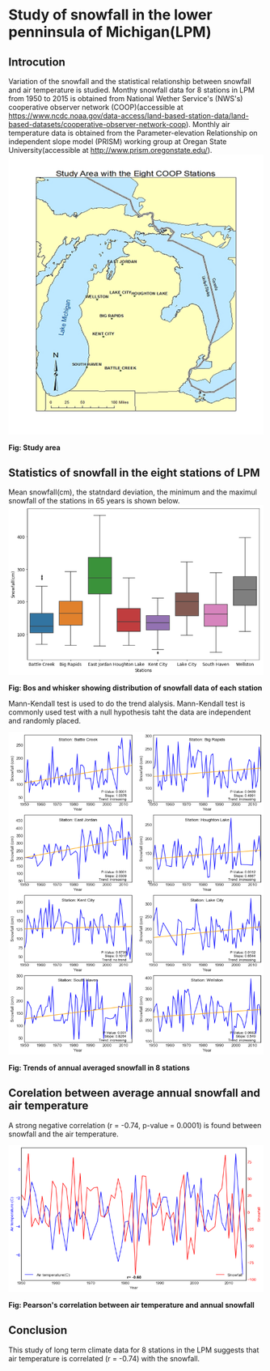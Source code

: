 # Study of snowfall in the lower penninsula of Michigan(LPM) 
## Introcution

Variation of the snowfall and the statistical relationship between snowfall and air temperature is studied. Monthy snowfall data for 8 stations in LPM from 1950 to 2015 is obtained from National Wether Service's (NWS's) cooperative observer network (COOP)(accessible at https://www.ncdc.noaa.gov/data-access/land-based-station-data/land-based-datasets/cooperative-observer-network-coop). Monthly air temperature data is obtained from the Parameter-elevation Relationship on independent slope model (PRISM) working group at Oregan State University(accessible at http://www.prism.oregonstate.edu/).
![](study_area.png)

<b>Fig: Study area </b>

## Statistics of snowfall in the eight stations of LPM
Mean snowfall(cm), the statndard deviation, the minimum and the maximul snowfall of the stations in 65 years is shown below.
![](snow_box.png)

<b>Fig: Bos and whisker showing distribution of snowfall data of each station</b>

Mann-Kendall test is used to do the trend alalysis. Mann-Kendall test is commonly used test with a null hypothesis taht the data are independent and randomly placed.

![](snow_trend.png)

<b>Fig: Trends of annual averaged snowfall in 8 stations</b>

## Corelation between average annual snowfall and air temperature

A strong negative correlation (r = -0.74, p-value = 0.0001) is found between snowfall and the air temperature.

![](snow_airtemp.png)

<b>Fig: Pearson's correlation between air temperature and annual snowfall</b>

## Conclusion
This study of long term climate data for 8 stations in the LPM suggests that air temperature is correlated (r = -0.74) with the snowfall.